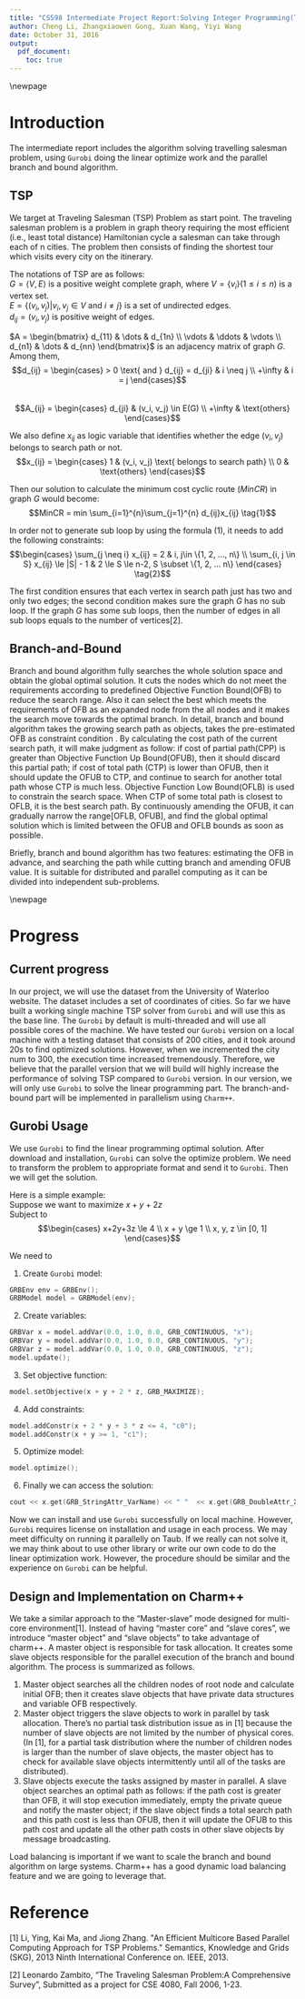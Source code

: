 ```yaml
---
title: "CS598 Intermediate Project Report:Solving Integer Programming(TSP) with Branch-and-Bound"
author: Cheng Li, Zhangxiaowen Gong, Xuan Wang, Yiyi Wang
date: October 31, 2016
output:
  pdf_document:
    toc: true
---
```

\newpage
# Introduction
The intermediate report includes the algorithm solving travelling salesman problem, using `Gurobi` doing the linear optimize work and the parallel branch and bound algorithm.   

## TSP
We target at Traveling Salesman (TSP) Problem as start point.  The traveling salesman problem is a problem in graph theory requiring the most efficient (i.e., least total distance) Hamiltonian cycle a salesman can take through each of n cities. The problem then consists of finding the shortest tour which visits every city on the itinerary.  

The notations of TSP are as follows:  
$G = \langle V, E\rangle$ is a positive weight complete graph, where
$V=\{v_i\} (1 \le i \le n)$ is a vertex set.  
$E=\{(v_i, v_j) | v_i, v_j \in V \text{ and } i \neq j \}$ is a set of undirected edges.   
$d_{ij}=(v_i, v_j)$ is positive weight of edges.    

$A = \begin{bmatrix}
d_{11} & \dots & d_{1n} \\
\vdots & \ddots & \vdots \\
d_{n1} & \dots & d_{nn}
\end{bmatrix}$ is an adjacency matrix of graph $G$. Among them,
$$d_{ij} = \begin{cases} > 0 \text{ and } d_{ij} = d_{ji} & i \neq j \\
+\infty & i = j
\end{cases}$$    
$$A_{ij} = \begin{cases} d_{ji} & (v_i, v_j) \in E(G) \\  
+\infty & \text{others} \end{cases}$$    

We also define $x_{ij}$ as logic variable that identifies whether the edge $(v_i, v_j)$ belongs to search path or not.
$$x_{ij} = \begin{cases}
1 & (v_i, v_j) \text{ belongs to search path} \\
0 & \text{others}
\end{cases}$$  

Then our solution to calculate the minimum cost cyclic route ($MinCR$) in graph $G$ would become:  
$$MinCR = min \sum_{i=1}^{n}\sum_{j=1}^{n} d_{ij}x_{ij} \tag{1}$$

In order not to generate sub loop by using the formula $(1)$, it needs to add the following constraints:  
$$\begin{cases}  
\sum_{j \neq i} x_{ij} = 2 & i, j\in \{1, 2, ..., n\} \\
\sum_{i, j \in S} x_{ij} \le |S| - 1 & 2 \le S \le n-2, S \subset \{1, 2, ... n\}
\end{cases} \tag{2}$$  

The first condition ensures that each vertex in search path just has two and only two edges; the second condition makes sure the graph $G$ has no sub loop. If the graph $G$ has some sub loops, then the number of edges in all sub loops equals to the number of vertices[2].    

## Branch-and-Bound
Branch and bound algorithm fully searches the whole solution space and obtain the global optimal solution. It cuts the nodes which do not meet the requirements according to predefined Objective Function Bound(OFB) to reduce the search range. Also it can select the best which meets the requirements of OFB as an expanded node from the all nodes and it makes the search move towards the optimal branch. In detail, branch and bound algorithm takes the growing search path as objects, takes the pre-estimated OFB as constraint condition . By calculating the cost path of the current search path, it will make judgment as follow: if cost of partial path(CPP) is greater than Objective Function Up Bound(OFUB), then it should discard this partial path; if cost of total path (CTP)  is lower than OFUB, then it should update the OFUB to CTP, and continue to search for another total path whose CTP is much less. Objective Function Low Bound(OFLB) is used to constrain the search space. When CTP of some total path is closest to OFLB, it is the best search path. By continuously amending the OFUB, it can gradually narrow the range[OFLB, OFUB], and find the global optimal solution which is limited between the OFUB and OFLB bounds as soon as possible.   

Briefly, branch and bound algorithm has two features: estimating the OFB in advance, and searching the path while cutting branch and amending OFUB value. It is suitable for distributed and parallel computing as it can be divided into independent sub-problems.

\newpage
# Progress
## Current progress  
In our project, we will use the dataset from the University of Waterloo website. The dataset includes a set of coordinates of cities. So far we have built a working single machine TSP solver from `Gurobi` and will use this as the base line. The `Gurobi` by default is multi-threaded and will use all possible cores of the machine. We have tested our `Gurobi` version on a local machine with a testing dataset that consists of 200 cities, and it took around 20s to find optimized solutions. However, when we incremented the city num to 300, the execution time increased tremendously. Therefore, we believe that the parallel version that we will build will highly increase the performance of solving TSP compared to `Gurobi` version. In our version, we will only use `Gurobi` to solve the linear programming part. The branch-and-bound part will be implemented in parallelism using `Charm++`.  

## Gurobi Usage  
We use `Gurobi` to find the linear programming optimal solution. After download and installation, `Gurobi` can solve the optimize problem. We need to transform the problem to appropriate format and send it to `Gurobi`. Then we will get the solution.   

Here is a simple example:  
Suppose we want to maximize $x+y+2z$  
Subject to $$\begin{cases}  
x+2y+3z \le 4 \\
x + y \ge 1 \\
x, y, z \in [0, 1]
\end{cases}$$  

We need to  

1. Create `Gurobi` model:    
```cpp
GRBEnv env = GRBEnv();
GRBModel model = GRBModel(env);
```
2. Create variables:  
```cpp  
GRBVar x = model.addVar(0.0, 1.0, 0.0, GRB_CONTINUOUS, "x");
GRBVar y = model.addVar(0.0, 1.0, 0.0, GRB_CONTINUOUS, "y");
GRBVar z = model.addVar(0.0, 1.0, 0.0, GRB_CONTINUOUS, "z");
model.update();
```
3. Set objective function:    
```cpp
model.setObjective(x + y + 2 * z, GRB_MAXIMIZE);
```

4. Add constraints:    
```cpp
model.addConstr(x + 2 * y + 3 * z <= 4, "c0");
model.addConstr(x + y >= 1, "c1");
```  

5. Optimize model:    
```cpp
model.optimize();
```

6. Finally we can access the solution:    
```cpp
cout << x.get(GRB_StringAttr_VarName) << " "  << x.get(GRB_DoubleAttr_X) << endl;
```  

Now we can install and use `Gurobi` successfully on local machine. However, `Gurobi` requires license on installation and usage in each process. We may meet difficulty on running it parallelly on Taub. If we really can not solve it, we may think about to use other library or write our own code to do the linear optimization work. However, the procedure should be similar and the experience on `Gurobi` can be helpful.  

## Design and Implementation on Charm++  
We take a similar approach to  the “Master-slave” mode designed for multi-core environment[1]. Instead of having “master core” and “slave cores”, we introduce “master object” and “slave objects” to take advantage of charm++. A master object is responsible for task allocation. It creates some slave objects responsible for the parallel execution of the branch and bound algorithm. The process is summarized as follows. 	  

1. Master object searches all the children nodes of root node and calculate initial OFB; then it creates slave objects that have private data structures and variable OFB respectively.
2. Master object triggers the slave objects to work in parallel by task allocation. There’s no partial task distribution issue as in [1] because the number of slave objects are not limited by the number of physical cores. (In [1], for a partial task distribution where the number of children nodes is larger than the number of slave objects, the master object has to check for available slave objects intermittently until all of the tasks are distributed).
3. Slave objects execute the tasks assigned by master in parallel. A slave object searches an optimal path as follows: if the path cost is greater than OFB, it will stop execution immediately, empty the private queue and notify the master object; if the slave object  finds a total search path and this path cost is less than OFUB, then it will update the OFUB to this path cost and update all the other path costs in other slave objects by message broadcasting.  

Load balancing is important if we want to scale the branch and bound algorithm on large systems. Charm++ has a good dynamic load balancing feature and we are going to leverage that.


# Reference
[1] Li, Ying, Kai Ma, and Jiong Zhang. "An Efficient Multicore Based Parallel Computing Approach for TSP Problems." Semantics, Knowledge and Grids (SKG), 2013 Ninth International Conference on. IEEE, 2013.   
  
[2] Leonardo Zambito, “The Traveling Salesman Problem:A Comprehensive Survey”, Submitted as a project for CSE 4080, Fall 2006, 1-23.



